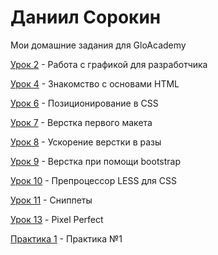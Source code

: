 

# Даниил Сорокин
Мои домашние задания для GloAcademy

[Урок 2](https://github.com/sorokinpix/sorokinpix.github.io/tree/main/lesson_2 "Моё домашнее задание урока №2") - Работа с графикой для разработчика

[Урок 4](https://sorokinpix.github.io/lesson_4/ "Моё домашнее задание урока №4") - Знакомство с основами HTML

[Урок 6](https://github.com/sorokinpix/sorokinpix.github.io/tree/main/lesson_6 "Моё домашнее задание урока №6") - Позиционирование в CSS

[Урок 7](https://sorokinpix.github.io/lesson_7/ "Моё домашнее задание урока №7") - Верстка первого макета

[Урок 8](https://sorokinpix.github.io/lesson_8/ "Моё домашнее задание урока №8") - Ускорение верстки в разы

[Урок 9](https://sorokinpix.github.io/lesson_9/ "Моё домашнее задание урока №9") - Верстка при помощи bootstrap

[Урок 10](https://github.com/sorokinpix/sorokinpix.github.io/tree/main/lesson_10/css "Моё домашнее задание урока №10") - Препроцессор LESS для CSS

[Урок 11](https://github.com/sorokinpix/sorokinpix.github.io/tree/main/lesson_11 "Моё домашнее задание урока №11") - Сниппеты

[Урок 13](https://sorokinpix.github.io/lesson_13/ "Моё домашнее задание урока №13") - Pixel Perfect

[Практика 1](https://sorokinpix.github.io/lesson_practic_1/src/ "Моё домашнее задание практики часть 1") - Практика №1
